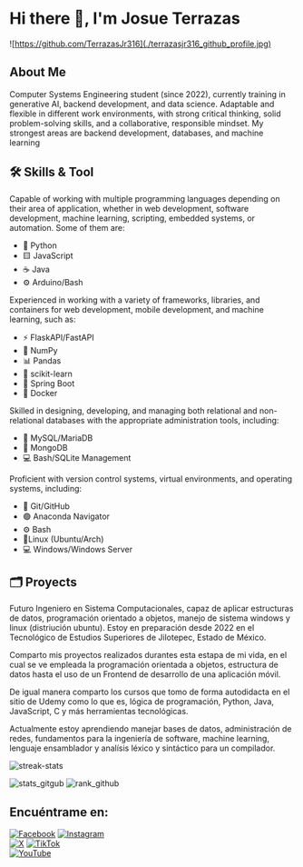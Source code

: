 # Hi there 👋, I'm Josue Terrazas

![https://github.com/TerrazasJr316](./terrazasjr316_github_profile.jpg)

>> 

## About Me

Computer Systems Engineering student (since 2022), currently training in generative AI, backend development, and data science.
Adaptable and flexible in different work environments, with strong critical thinking, solid problem-solving skills, and a collaborative, responsible mindset.
My strongest areas are backend development, databases, and machine learning

## 🛠️ Skills & Tool

Capable of working with multiple programming languages depending on their area of application, whether in web development, software development, machine learning, scripting, embedded systems, or automation. Some of them are:

* 🐍 Python
* 🟨 JavaScript
* ☕ Java
* ⚙️ Arduino/Bash

Experienced in working with a variety of frameworks, libraries, and containers for web development, mobile development, and machine learning, such as:

* ⚡ FlaskAPI/FastAPI
* 🔢 NumPy
* 📊 Pandas
* 🤖 scikit-learn
* 🍃 Spring Boot
* 🐋 Docker

Skilled in designing, developing, and managing both relational and non-relational databases with the appropriate administration tools, including:

* 🐬 MySQL/MariaDB
* 🍃 MongoDB
* 💻 Bash/SQLite Management

Proficient with version control systems, virtual environments, and operating systems, including:

* 🐙 Git/GitHub
* 🟢 Anaconda Navigator
* ⚙️ Bash
* 🐧Linux (Ubuntu/Arch)
* 💻 Windows/Windows Server

## 🗂️ Proyects

Futuro Ingeniero en Sistema Computacionales, capaz de aplicar estructuras de datos, programación orientado a objetos, manejo de sistema windows y linux (distriución ubuntu). Estoy en preparación desde 2022 en el Tecnológico de Estudios Superiores de Jilotepec, Estado de México.

Comparto mis proyectos realizados durantes esta estapa de mi vida, en el cual se ve empleada la programación orientada a objetos, estructura de datos hasta el uso de un Frontend de desarrollo de una aplicación móvil.

De igual manera comparto los cursos que tomo de forma autodidacta en el sitio de Udemy como lo que es, lógica de programación, Python, Java, JavaScript, C y más herramientas tecnológicas.

Actualmente estoy aprendiendo manejar bases de datos, administración de redes, fundamentos para la ingeniería de software, machine learning, lenguaje ensamblador y analísis léxico y sintáctico para un compilador.

<div style="display: flex; flex-direction: row;">
  <img src="https://github-readme-streak-stats.herokuapp.com/?user=TerrazasJr316&theme=github_dark" alt="streak-stats">
</div>

![stats_gitgub](https://github-profile-summary-cards.vercel.app/api/cards/stats?username=TerrazasJr316&theme=github_dark)
![rank_github](https://github-readme-stats.vercel.app/api/top-langs?username=TerrazasJr316&show_icons=true&locale=en&layout=compact&theme=github_dark)
## Encuéntrame en:

[![Facebook](https://img.shields.io/badge/Facebook-%40Josu%C3%A9_Terrazas-0866FF?style=for-the-badge&logo=Facebook&logoColor=withe&labelColor=101010)](https://facebook.com/josue.terrazasmendoza)
[![Instagram](https://img.shields.io/badge/Instagram-%40jos__mdz316-E4405F?style=for-the-badge&logo=Instagram&logoColor=white&labelColor=101010)](https://instagram.com/jos_mdz316/)</br>
[![X](https://img.shields.io/badge/Twitter-%40JosueMe52031523-000000?style=for-the-badge&logo=X&logoColor=withe&labelColor=101010)](https://x.com/JosueMe52031523)
[![TikTok](https://img.shields.io/badge/TikTok-%40terrazasj316-17AEB9?style=for-the-badge&logo=TikTok&logoColor=withe&labelColor=101010)](https://tiktok.com/@terrazasj316)</br>
[![YouTube](https://img.shields.io/badge/YouTube-Josue_Terrazas_Mendoza-FF0000?style=for-the-badge&logo=YouTube&logoColor=white&labelColor=101010)](https://youtube.com/@terrazasmendozajosue7523)
